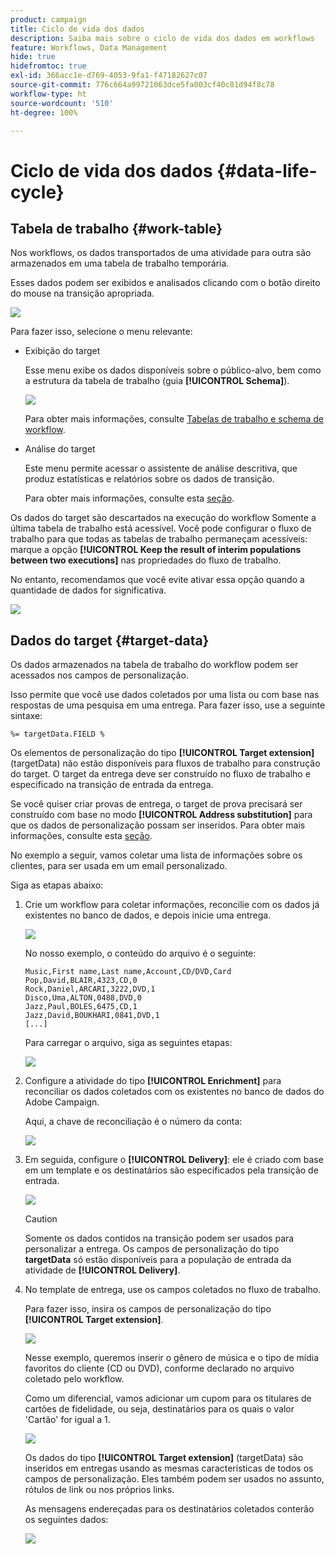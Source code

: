 ```yaml
---
product: campaign
title: Ciclo de vida dos dados
description: Saiba mais sobre o ciclo de vida dos dados em workflows
feature: Workflows, Data Management
hide: true
hidefromtoc: true
exl-id: 366acc1e-d769-4053-9fa1-f47182627c07
source-git-commit: 776c664a99721063dce5fa003cf40c81d94f8c78
workflow-type: ht
source-wordcount: '510'
ht-degree: 100%

---
```


# Ciclo de vida dos dados {#data-life-cycle}



## Tabela de trabalho {#work-table}

Nos workflows, os dados transportados de uma atividade para outra são armazenados em uma tabela de trabalho temporária.

Esses dados podem ser exibidos e analisados clicando com o botão direito do mouse na transição apropriada.

![](assets/wf-right-click-analyze.png)

Para fazer isso, selecione o menu relevante:

* Exibição do target

  Esse menu exibe os dados disponíveis sobre o público-alvo, bem como a estrutura da tabela de trabalho (guia **[!UICONTROL Schema]**).

  ![](assets/wf-right-click-display.png)

  Para obter mais informações, consulte [Tabelas de trabalho e schema de workflow](monitoring-workflow-execution.md#worktables-and-workflow-schema).

* Análise do target

  Este menu permite acessar o assistente de análise descritiva, que produz estatísticas e relatórios sobre os dados de transição.

  Para obter mais informações, consulte esta [seção](../../reporting/using/using-the-descriptive-analysis-wizard.md).

Os dados do target são descartados na execução do workflow Somente a última tabela de trabalho está acessível. Você pode configurar o fluxo de trabalho para que todas as tabelas de trabalho permaneçam acessíveis: marque a opção **[!UICONTROL Keep the result of interim populations between two executions]** nas propriedades do fluxo de trabalho.

No entanto, recomendamos que você evite ativar essa opção quando a quantidade de dados for significativa.

![](assets/wf-purge-data-option.png)

## Dados do target {#target-data}

Os dados armazenados na tabela de trabalho do workflow podem ser acessados nos campos de personalização.

Isso permite que você use dados coletados por uma lista ou com base nas respostas de uma pesquisa em uma entrega. Para fazer isso, use a seguinte sintaxe:

```
%= targetData.FIELD %
```

Os elementos de personalização do tipo **[!UICONTROL Target extension]** (targetData) não estão disponíveis para fluxos de trabalho para construção do target. O target da entrega deve ser construído no fluxo de trabalho e especificado na transição de entrada da entrega.

Se você quiser criar provas de entrega, o target de prova precisará ser construído com base no modo **[!UICONTROL Address substitution]** para que os dados de personalização possam ser inseridos. Para obter mais informações, consulte esta [seção](../../delivery/using/steps-defining-the-target-population.md#using-address-substitution-in-proof).

No exemplo a seguir, vamos coletar uma lista de informações sobre os clientes, para ser usada em um email personalizado.

Siga as etapas abaixo:

1. Crie um workflow para coletar informações, reconcilie com os dados já existentes no banco de dados, e depois inicie uma entrega.

   ![](assets/wf-targetdata-sample-1.png)

   No nosso exemplo, o conteúdo do arquivo é o seguinte:

   ```
   Music,First name,Last name,Account,CD/DVD,Card
   Pop,David,BLAIR,4323,CD,0
   Rock,Daniel,ARCARI,3222,DVD,1
   Disco,Uma,ALTON,0488,DVD,0
   Jazz,Paul,BOLES,6475,CD,1
   Jazz,David,BOUKHARI,0841,DVD,1
   [...]
   ```

   Para carregar o arquivo, siga as seguintes etapas:

   ![](assets/wf-targetdata-sample-2.png)

1. Configure a atividade do tipo **[!UICONTROL Enrichment]** para reconciliar os dados coletados com os existentes no banco de dados do Adobe Campaign.

   Aqui, a chave de reconciliação é o número da conta:

   ![](assets/wf-targetdata-sample-3.png)

1. Em seguida, configure o **[!UICONTROL Delivery]**: ele é criado com base em um template e os destinatários são especificados pela transição de entrada.

   ![](assets/wf-targetdata-sample-4.png)

   >[!CAUTION]
   >
   >Somente os dados contidos na transição podem ser usados para personalizar a entrega. Os campos de personalização do tipo **targetData** só estão disponíveis para a população de entrada da atividade de **[!UICONTROL Delivery]**.

1. No template de entrega, use os campos coletados no fluxo de trabalho.

   Para fazer isso, insira os campos de personalização do tipo **[!UICONTROL Target extension]**.

   ![](assets/wf-targetdata-sample-5.png)

   Nesse exemplo, queremos inserir o gênero de música e o tipo de mídia favoritos do cliente (CD ou DVD), conforme declarado no arquivo coletado pelo workflow.

   Como um diferencial, vamos adicionar um cupom para os titulares de cartões de fidelidade, ou seja, destinatários para os quais o valor &#39;Cartão&#39; for igual a 1.

   ![](assets/wf-targetdata-sample-6.png)

   Os dados do tipo **[!UICONTROL Target extension]** (targetData) são inseridos em entregas usando as mesmas características de todos os campos de personalização. Eles também podem ser usados no assunto, rótulos de link ou nos próprios links.

   As mensagens endereçadas para os destinatários coletados conterão os seguintes dados:

   ![](assets/wf-targetdata-sample-7.png)

